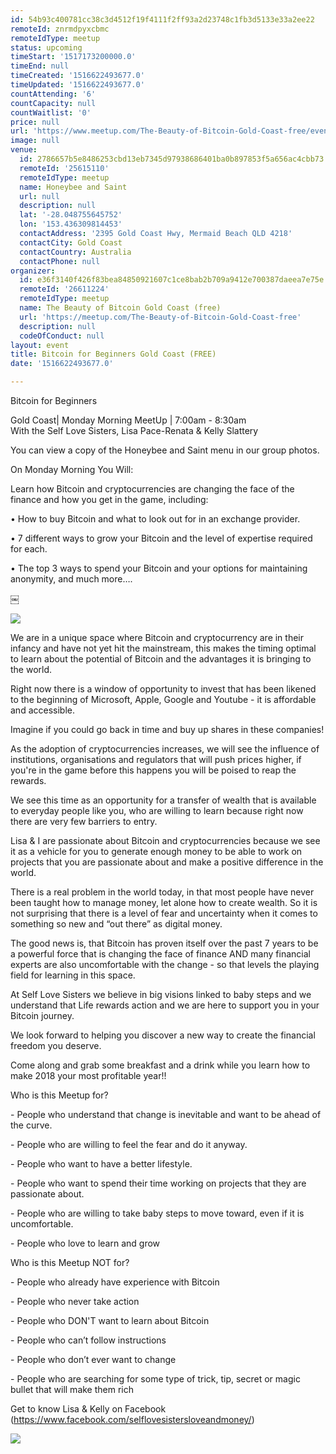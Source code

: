 ```yaml
---
id: 54b93c400781cc38c3d4512f19f4111f2ff93a2d23748c1fb3d5133e33a2ee22
remoteId: znrmdpyxcbmc
remoteIdType: meetup
status: upcoming
timeStart: '1517173200000.0'
timeEnd: null
timeCreated: '1516622493677.0'
timeUpdated: '1516622493677.0'
countAttending: '6'
countCapacity: null
countWaitlist: '0'
price: null
url: 'https://www.meetup.com/The-Beauty-of-Bitcoin-Gold-Coast-free/events/246859780/'
image: null
venue:
  id: 2786657b5e8486253cbd13eb7345d97938686401ba0b897853f5a656ac4cbb73
  remoteId: '25615110'
  remoteIdType: meetup
  name: Honeybee and Saint
  url: null
  description: null
  lat: '-28.048755645752'
  lon: '153.436309814453'
  contactAddress: '2395 Gold Coast Hwy, Mermaid Beach QLD 4218'
  contactCity: Gold Coast
  contactCountry: Australia
  contactPhone: null
organizer:
  id: e36f3140f426f83bea84850921607c1ce8bab2b709a9412e700387daeea7e75e
  remoteId: '26611224'
  remoteIdType: meetup
  name: The Beauty of Bitcoin Gold Coast (free)
  url: 'https://meetup.com/The-Beauty-of-Bitcoin-Gold-Coast-free'
  description: null
  codeOfConduct: null
layout: event
title: Bitcoin for Beginners Gold Coast (FREE)
date: '1516622493677.0'

---
```

<p>Bitcoin for Beginners</p> <p>Gold Coast| Monday Morning MeetUp | 7:00am - 8:30am<br/>With the Self Love Sisters, Lisa Pace-Renata &amp; Kelly Slattery</p> <p>You can view a copy of the Honeybee and Saint menu in our group photos.</p> <p>On Monday Morning You Will:</p> <p>Learn how Bitcoin and cryptocurrencies are changing the face of the finance and how you get in the game, including:</p> <p>• How to buy Bitcoin and what to look out for in an exchange provider.</p> <p>• 7 different ways to grow your Bitcoin and the level of expertise required for each.</p> <p>• The top 3 ways to spend your Bitcoin and your options for maintaining anonymity, and much more….</p> <p>￼</p> <p><img src="https://secure.meetupstatic.com/photos/event/d/b/f/2/600_466196306.jpeg" /></p> <p>We are in a unique space where Bitcoin and cryptocurrency are in their infancy and have not yet hit the mainstream, this makes the timing optimal to learn about the potential of Bitcoin and the advantages it is bringing to the world.</p> <p>Right now there is a window of opportunity to invest that has been likened to the beginning of Microsoft, Apple, Google and Youtube - it is affordable and accessible.</p> <p>Imagine if you could go back in time and buy up shares in these companies!</p> <p>As the adoption of cryptocurrencies increases, we will see the influence of institutions, organisations and regulators that will push prices higher, if you're in the game before this happens you will be poised to reap the rewards.</p> <p>We see this time as an opportunity for a transfer of wealth that is available to everyday people like you, who are willing to learn because right now there are very few barriers to entry.</p> <p>Lisa &amp; I are passionate about Bitcoin and cryptocurrencies because we see it as a vehicle for you to generate enough money to be able to work on projects that you are passionate about and make a positive difference in the world.</p> <p>There is a real problem in the world today, in that most people have never been taught how to manage money, let alone how to create wealth. So it is not surprising that there is a level of fear and uncertainty when it comes to something so new and “out there” as digital money.</p> <p>The good news is, that Bitcoin has proven itself over the past 7 years to be a powerful force that is changing the face of finance AND many financial experts are also uncomfortable with the change - so that levels the playing field for learning in this space.</p> <p>At Self Love Sisters we believe in big visions linked to baby steps and we understand that Life rewards action and we are here to support you in your Bitcoin journey.</p> <p>We look forward to helping you discover a new way to create the financial freedom you deserve.</p> <p>Come along and grab some breakfast and a drink while you learn how to make 2018 your most profitable year!!</p> <p>Who is this Meetup for?</p> <p>- People who understand that change is inevitable and want to be ahead of the curve.</p> <p>- People who are willing to feel the fear and do it anyway.</p> <p>- People who want to have a better lifestyle.</p> <p>- People who want to spend their time working on projects that they are passionate about.</p> <p>- People who are willing to take baby steps to move toward, even if it is uncomfortable.</p> <p>- People who love to learn and grow</p> <p>Who is this Meetup NOT for?</p> <p>- People who already have experience with Bitcoin</p> <p>- People who never take action</p> <p>- People who DON'T want to learn about Bitcoin</p> <p>- People who can’t follow instructions</p> <p>- People who don’t ever want to change</p> <p>- People who are searching for some type of trick, tip, secret or magic bullet that will make them rich</p> <p>Get to know Lisa &amp; Kelly on Facebook (<a href="https://www.facebook.com/selflovesistersloveandmoney/" class="linkified">https://www.facebook.com/selflovesistersloveandmoney/</a>)</p> <p><img src="https://secure.meetupstatic.com/photos/event/e/3/7/a/600_466198234.jpeg" /></p> 
